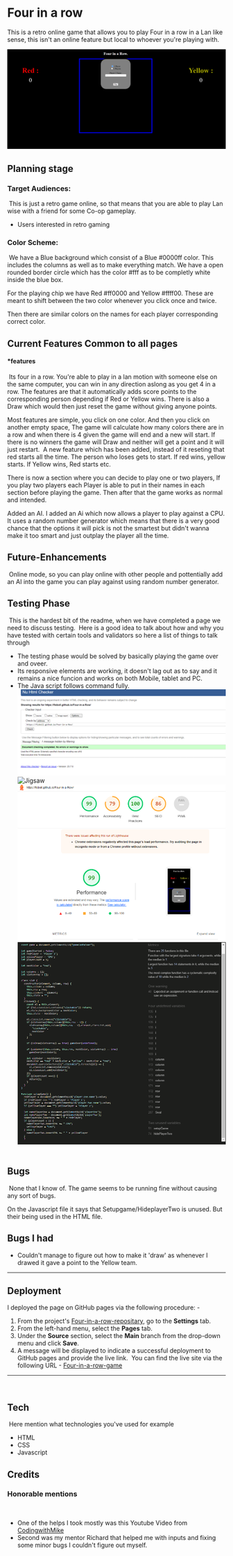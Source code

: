 # **Four in a row**

This is a retro online game that allows you to play Four in a row in a Lan like sense, this isn't an online feature but local to whoever you're playing with.

![Four-in-a-row](/assets/images/Gameboard.png)

## **Planning stage**
### **Target Audiences:**
​
This is just a retro game online, so that means that you are able to play Lan wise with a friend for some Co-op gameplay.
​
* Users interested in retro gaming 
​
### **Color Scheme:**
​
We have a Blue background which consist of a Blue #0000ff color. This includes the columns as well as to make everything match.
We have a open rounded border circle which has the color #fff as to be completly white inside the blue box.

For the playing chip we have Red #ff0000 and Yellow #ffff00. These are meant to shift between the two color whenever you click once and twice.

Then there are similar colors on the names for each player corresponding correct color.
​
​
## **Current Features Common to all pages**

#### *features
​
Its four in a row. You're able to play in a lan motion with someone else on the same computer, you can win in any direction aslong as you get 4 in a row. The features are that it automatically adds score points to the corresponding person depending if Red or Yellow wins. There is also a Draw which would then just reset the game without giving anyone points.

Most features are simple, you click on one color. And then you click on another empty space, The game will calculate how many colors there are in a row and when there is 4 given the game will end and a new will start. If there is no winners the game will Draw and neither will get a point and it will just restart.
​
A new feature which has been added, instead of it reseting that red starts all the time. The person who loses gets to start. If red wins, yellow starts. If Yellow wins, Red starts etc.

There is now a section where you can decide to play one or two players, If you play two players each Player is able to put in their names in each section before playing the game. Then after that the game works as normal and intended.

Added an AI. I added an Ai which now allows a player to play against a CPU. It uses a random number generator which means that there is a very good chance that the options it will pick is not the smartest but didn't wanna make it too smart and just outplay the player all the time. 

## **Future-Enhancements**
​
Online mode, so you can play online with other people and pottentially add an AI into the game you can play against using random number generator.
​
## **Testing Phase**
​
This is the hardest bit of the readme, when we have completed a page we need to discuss testing.
​
Here is a good idea to talk about how and why you have tested with certain tools and validators so here a list of things to talk through

* The testing phase would be solved by basically playing the game over and oveer.
​
* Its responsive elements are working, it doesn't lag out as to say and it remains a nice funcion and works on both Mobile, tablet and PC.
​
* The Java script follows command fully.
​
![Validator](/assets/images/HTML%20Validator.png)
![Jigsaw](/assets/images/CSS%20validator.png)
![Lighthouse](/assets/images/lighthouse.png)
![Javascript](/assets/images/Javascript.png)
​
​
## **Bugs**
​
None that I know of. The game seems to be running fine without causing any sort of bugs.

On the Javascript file it says that Setupgame/HideplayerTwo is unused. But their being used in the HTML file.

## **Bugs I had**

* Couldn't manage to figure out how to make it 'draw' as whenever I drawed it gave a point to the Yellow team. 
​
***
## **Deployment**
I deployed the page on GitHub pages via the following procedure: -
​
1. From the project's [Four-in-a-row-repositary](https://github.com/Fisboll/Four-in-a-Row), go to the **Settings** tab.
2. From the left-hand menu, select the **Pages** tab.
3. Under the **Source** section, select the **Main** branch from the drop-down menu and click **Save**.
4. A message will be displayed to indicate a successful deployment to GitHub pages and provide the live link.
​
You  can find the live site via the following URL - [Four-in-a-row-game](https://fisboll.github.io/Four-in-a-Row/)
***
​
## **Tech**
​
Here mention what technologies you've used for example
​
- HTML
- CSS
- Javascript
​
## **Credits**
### **Honorable mentions**
​
* One of the helps I took mostly was this Youtube Video from [CodingwithMike](https://www.youtube.com/watch?v=LRz6r8Q-Jvk&ab_channel=CodingWithMike)
* Second was my mentor Richard that helped me with inputs and fixing some minor bugs I couldn't figure out myself.